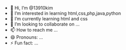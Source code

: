 - 👋 Hi, I’m @13910kim
- 👀 I’m interested in learning html,css,php,java,python
- 🌱 I’m currently learning html and css
- 💞️ I’m looking to collaborate on ...
- 📫 How to reach me ...
- 😄 Pronouns: ...
- ⚡ Fun fact: ...

<!---
13910kim/13910kim is a ✨ special ✨ repository because its `README.md` (this file) appears on your GitHub profile.
You can click the Preview link to take a look at your changes.
--->
